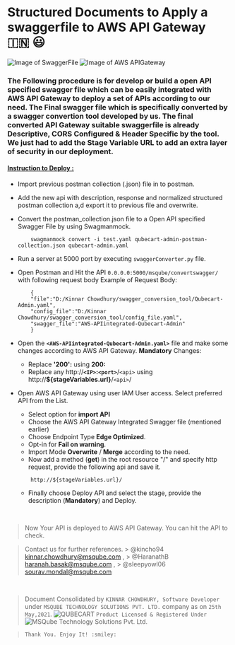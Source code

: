 # Structured Documents to Apply a swaggerfile to AWS API Gateway :india: :smiley:
![Image of SwaggerFile](https://alexdunndev.files.wordpress.com/2018/05/swagger-logo-horizontal.png?w=600)  ![Image of AWS APIGateway](https://encrypted-tbn0.gstatic.com/images?q=tbn:ANd9GcRggYroBxUMfU6Q2ggcThqSQEkV6dCg_bX7TxjJFoJI8VT9lEzNG7ZT0A8PNxmB614218M&usqp=CAU)

### <p5>The Following procedure is for develop or build a open API specified swagger file which can be easily integrated with AWS API Gateway to deploy a set of APIs according to our need. The Final swagger file which is specifically converted by a swagger convertion tool developed by us. The final converted API Gateway suitable swaggerfile is already **Descriptive**, **CORS Configured** & **Header Specific** by the tool. We just had to add the **Stage Variable URL** to add an extra layer of security in our deployment.</p5>

#### <h4><u>**Instruction to Deploy :**</u></h4>

* Import previous postman collection (.json) file in to postman.
* Add the new api with description, response and normalized structured postman collection a,d export it to previous file and overwrite.
* Convert the postman_collection.json file to a Open API specified Swagger File by using Swagmanmock.
    ```
        swagmanmock convert -i test.yaml qubecart-admin-postman-collection.json qubecart-admin.yaml
    ```
* Run a server at 5000 port by executing `swaggerConverter.py` file.
* Open Postman and Hit the API `0.0.0.0:5000/msqube/convertswagger/` with following request body
    Example of Request Body:    
    ```
        {
        "file":"D:/Kinnar Chowdhury/swagger_conversion_tool/Qubecart-Admin.yaml",
        "config_file":"D:/Kinnar Chowdhury/swagger_conversion_tool/config_file.yaml",
        "swagger_file":"AWS-APIintegrated-Qubecart-Admin"
        }
    ```

* Open the **`<AWS-APIintegrated-Qubecart-Admin.yaml>`** file and make some changes according to AWS API Gateway.
    **Mandatory** Changes:
    - Replace **'200':** using **200:**
    - Replace any http://**`<IP>`:`<port>`**/`<api>` using http://**${stageVariables.url}**/`<api>`/

* Open AWS API Gateway using user IAM User access. Select preferred API from the List.
    - Select option for **import API**
    - Choose the AWS API Gateway Integrated Swagger file (mentioned earlier)
    - Choose Endpoint Type **Edge Optimized**.
    - Opt-in for **Fail on warning**.
    - Import Mode **Overwrite** / **Merge** according to the need.
    - Now add a method (**get**) in the root resource "/" and specify http request, provide the following api and save it.
    ```
        http://${stageVariables.url}/ 
    ```
    - Finally choose Deploy API and select the stage, provide the description (**Mandatory**) and Deploy.

<p>&nbsp;</p>

> Now Your API is deployed to AWS API Gateway. You can hit the API to check.  

> Contact us for further references.
    >  @kincho94  kinnar.chowdhury@msqube.com ,
    > @HaranathB  haranah.basak@msqube.com ,
    > @sleepyowl06  sourav.mondal@msqube.com   

<p>&nbsp;</p>

> Document Consolidated by  `KINNAR CHOWDHURY, Software Developer`  under  `MSQUBE TECHNOLOGY SOLUTIONS PVT. LTD.`  company as on  `25th May,2021`.
![QUBECART](https://www.msqube.com/wp-content/uploads/2020/11/QC_Logo_500pxl-1.png) `Product Licensed & Registered Under` ![MSQube Technology Solutions Pvt. Ltd.](https://media-exp1.licdn.com/dms/image/C560BAQGnh6vxRglwOg/company-logo_200_200/0/1569092363489?e=2159024400&v=beta&t=gBG2VbNpyn2aDwybZRlpYxhbrFhcRWUEAL24G6-psZo)

> `Thank You. Enjoy It! :smiley:`